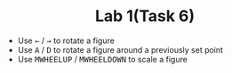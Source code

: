 <h1 align="center">Lab 1(Task 6)</h1>

- Use <kbd>←</kbd> / <kbd>→</kbd> to rotate a figure
- Use <kbd>A</kbd> / <kbd>D</kbd> to rotate a figure around a previously set point
- Use <kbd>MWHEELUP</kbd> / <kbd>MWHEELDOWN</kbd> to scale a figure
